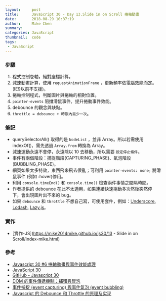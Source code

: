 ```yaml
---
layout:     post
title:      JavaScript 30 - Day 13.Slide in on Scroll 捲軸動畫
date:       2018-08-29 10:37:19
author:     Mike Chen
summary:    
categories: JavaScript
thumbnail:  code
tags:
 - JavaScript
---
```


### 步驟
1. 程式控制卷軸，絕對座標計算。
2. 減速動畫計算，使用 `requestAnimationFrame` ，更新頻率依電腦效能而定。(IE9以前不支援)。
3. 捲軸控制程式，判斷圖片與捲軸的相對位置。
4. `pointer-events` 阻擋滑鼠事件，提升捲動事件效能。
5. debounce 的觀念與缺點。
6. `throttle = debounce + 時限內最少一次`。

### 筆記

* querySelectorAll() 取得的是 `NodeList` ，並非 Array。所以若需使用 indexOf()，需先透過 `Array.from` 轉換為 Array。
* 減速運動永遠不會停，永遠除以 10 去移動，所以需要 `設定停止條件`。
* 事件有兩個階段：捕捉階段(CAPTURING_PHASE)、氣泡階段(BUBBLING_PHASE)。
* 網頁如果太多特效，東西飛來飛去很亂；可利用 `pointer-events: none;` 將滑鼠事件 (例如 :hover)停用。
* 利用 `console.timeEnd()` 和 `console.time()` 檢查兩件事情之間隔時間。
* 作者提供的 debounce 在此不太適用，如果連續快速捲動多次然後突然停下，會出現圖片出不來的 bug。
* 如果 `debounce` 和 `throttle` 不想自己寫，可使用套件，例如：[Underscore](https://underscorejs.org/#throttle), [Lodash](https://lodash.com/docs/#throttle), [Lazy.js](http://danieltao.com/lazy.js/docs/)。

### 實作
* [實作-JS](https://mike2014mike.github.io/js30/13 - Slide in on Scroll/index-mike.html)



### 參考
* [Javascript 30 #6 捲軸動畫與事件效能處理](https://www.youtube.com/watch?v=PnoZU60qvho)
* [JavaScript 30](https://javascript30.com/)
* [GitHub - Javascript 30](https://github.com/wesbos/JavaScript30)
* [DOM 的事件傳遞機制：捕獲與冒泡](https://blog.techbridge.cc/2017/07/15/javascript-event-propagation/)
* [事件捕捉 (event capturing) 與事件氣泡 (event bubbling)](https://gist.github.com/MicroHank/38508cfaf0f3e862b300)
* [Javascript 的 Debounce 和 Throttle 的原理及实现](https://github.com/lishengzxc/bblog/issues/7)
